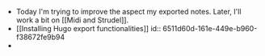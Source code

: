 - Today I'm trying to improve the aspect my exported notes. Later, I'll work a bit on [[Midi and Strudel]].
- [[Installing Hugo export functionalities]]
  id:: 6511d60d-161e-449e-b960-f38672fe9b94
-